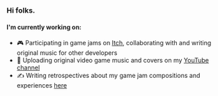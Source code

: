 ### Hi folks.
#### I'm currently working on:
- 🎮 Participating in game jams on [Itch](https://herbeeg.itch.io/), collaborating with and writing original music for other developers
- 🎹 Uploading original video game music and covers on my [YouTube channel](https://www.youtube.com/user/JonponsVids10)
- ✍️ Writing retrospectives about my game jam compositions and experiences [here](https://music.jonherbst.dev/blog)
